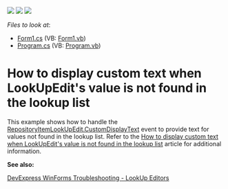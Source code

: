 <!-- default badges list -->
![](https://img.shields.io/endpoint?url=https://codecentral.devexpress.com/api/v1/VersionRange/128620596/13.1.4%2B)
[![](https://img.shields.io/badge/Open_in_DevExpress_Support_Center-FF7200?style=flat-square&logo=DevExpress&logoColor=white)](https://supportcenter.devexpress.com/ticket/details/E781)
[![](https://img.shields.io/badge/📖_How_to_use_DevExpress_Examples-e9f6fc?style=flat-square)](https://docs.devexpress.com/GeneralInformation/403183)
<!-- default badges end -->
<!-- default file list -->
*Files to look at*:

* [Form1.cs](./CS/Form1.cs) (VB: [Form1.vb](./VB/Form1.vb))
* [Program.cs](./CS/Program.cs) (VB: [Program.vb](./VB/Program.vb))
<!-- default file list end -->
# How to display custom text when LookUpEdit's value is not found in the lookup list


<p>This example shows how to handle the <a href="http://documentation.devexpress.com/#WindowsForms/DevExpressXtraEditorsRepositoryRepositoryItem_CustomDisplayTexttopic">RepositoryItemLookUpEdit.CustomDisplayText</a> event to provide text for values not found in the lookup list. Refer to the <a href="https://www.devexpress.com/Support/Center/p/AK4919">How to display custom text when LookUpEdit's value is not found in the lookup list</a> article for additional information.</p>


<b>See also:</b>

[DevExpress WinForms Troubleshooting - LookUp Editors](https://go.devexpress.com/CheatSheets_WinForms_Examples_T929986.aspx)

<br/>


